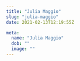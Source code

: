 ```yaml
---
title: "Julia Maggio"
slug: "julia-maggio"
date: 2021-02-13T12:19:55Z

meta:
  name: "Julia Maggio"
  dob: ""
  image: ""
---
```


